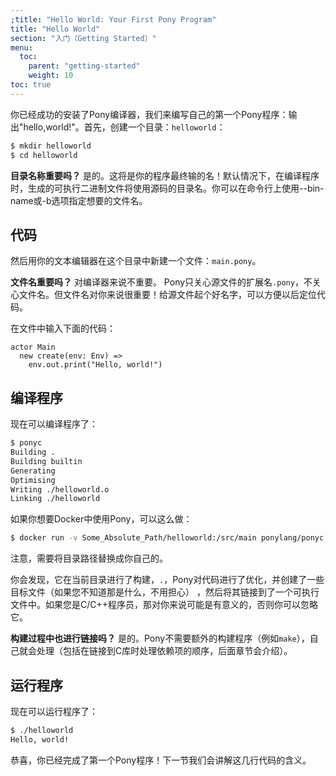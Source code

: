 ```yaml
---
;title: "Hello World: Your First Pony Program"
title: "Hello World"
section: "入门（Getting Started）"
menu:
  toc:
    parent: "getting-started"
    weight: 10
toc: true
---
```

<!-- Now that you've successfully installed the Pony compiler, let's start programming! Our first program will be a very traditional one. We're going to print "Hello, world!". First, create a directory called `helloworld`: -->
你已经成功的安装了Pony编译器，我们来编写自己的第一个Pony程序：输出"hello,world!"。首先，创建一个目录：`helloworld`：

```bash
$ mkdir helloworld
$ cd helloworld
```

<!-- __Does the name of the directory matter?__ Yes, it does. It's the name of your program! By default when your program is compiled, the resulting executable binary will have the same name as the directory your program lives in. You can also set the name using the --bin-name or -b options on the command line. -->
__目录名称重要吗？__ 是的。这将是你的程序最终输的名！默认情况下，在编译程序时，生成的可执行二进制文件将使用源码的目录名。你可以在命令行上使用--bin-name或-b选项指定想要的文件名。

<!-- ## The code -->
## 代码

<!-- Then, create a file in that directory called `main.pony`. -->
然后用你的文本编辑器在这个目录中新建一个文件：`main.pony`。

<!-- __Does the name of the file matter?__ Not to the compiler, no. Pony doesn't care about filenames other than that they end in `.pony`. But it might matter to you! By giving files good names, it can be easier to find the code you're looking for later. -->
__文件名重要吗？__ 对编译器来说不重要。 Pony只关心源文件的扩展名`.pony`，不关心文件名。但文件名对你来说很重要！给源文件起个好名字，可以方便以后定位代码。

<!-- In your file, put the following code: -->
在文件中输入下面的代码：

```pony
actor Main
  new create(env: Env) =>
    env.out.print("Hello, world!")
```

<!-- ## Compiling the program -->
## 编译程序

<!-- Now compile it: -->
现在可以编译程序了：

```bash
$ ponyc
Building .
Building builtin
Generating
Optimising
Writing ./helloworld.o
Linking ./helloworld
```

<!-- (If you're using Docker, you'd write something like `$ docker run -v Some_Absolute_Path/helloworld:/src/main ponylang/ponyc`, depending of course on what the absolute path to your `helloworld` directory is.) -->
如果你想要Docker中使用Pony，可以这么做：
```bash
$ docker run -v Some_Absolute_Path/helloworld:/src/main ponylang/ponyc 
```
注意，需要将目录路径替换成你自己的。

<!-- Look at that! It built the current directory, `.`, plus the stuff that is built into Pony, `builtin`, it generated some code, optimised it, created an object file (don't worry if you don't know what that is), and linked it into an executable with whatever libraries were needed. If you're a C/C++ programmer, that will all make sense to you, otherwise, it probably won't, but that's ok, you can ignore it. -->
你会发现，它在当前目录进行了构建，`.`，Pony对代码进行了优化，并创建了一些目标文件（如果您不知道那是什么，不用担心） ，然后将其链接到了一个可执行文件中。如果您是C/C++程序员，那对你来说可能是有意义的，否则你可以忽略它。

<!-- __Wait, it linked too?__ Yes. You won't need a build system (like `make`) for Pony. It handles that for you (including handling the order of dependencies when you link to C libraries, but we'll get to that later). -->
__构建过程中也进行链接吗？__ 是的。Pony不需要额外的构建程序（例如`make`），自己就会处理（包括在链接到C库时处理依赖项的顺序，后面章节会介绍）。

<!-- ## Running the program -->
## 运行程序

<!-- Now we can run the program: -->
现在可以运行程序了：

```bash
$ ./helloworld
Hello, world!
```

<!-- Congratulations, you've written your first Pony program! Next, we'll explain what some of that code does. -->
恭喜，你已经完成了第一个Pony程序！下一节我们会讲解这几行代码的含义。
